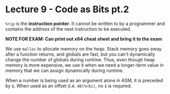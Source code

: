 # Lecture 9 - Code as Bits pt.2
`%rip` is the **instruction pointer**. It cannot be written to by a programmer
and contains the address of the next instruction to be executed.

**NOTE FOR EXAM: Can print out x64 cheat sheet and bring it to the exam** 

We use `malloc` to allocate memory on the heap. Stack memory goes away after a
function returns, and globals are fast, but you can't dynamically change the
number of globals during runtime. Thus, even though heap memory is more expensive,
we use it when we need a longer-term value in memory that we can assign 
dynamically during runtime.

When a number is being used as an argument alone in ASM, it is preceded by `$`.
When used as an offset (i.e. `48(%rbi)`, no `$` is required.

